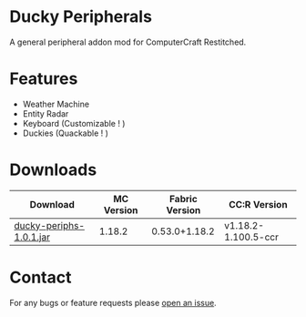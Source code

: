 # Ducky Peripherals
A general peripheral addon mod for ComputerCraft Restitched.


# Features
- Weather Machine 
- Entity Radar
- Keyboard (Customizable ! )
- Duckies (Quackable ! )

# Downloads

| Download | MC Version | Fabric Version | CC:R Version |
| --- | --- | --- | --- |
| [ducky-periphs-1.0.1.jar](https://github.com/SamsTheNerd/ducky-periphs/blob/main/Releases/ducky-periphs-1.0.1.jar) | 1.18.2 | 0.53.0+1.18.2 | v1.18.2-1.100.5-ccr

# Contact
For any bugs or feature requests please [open an issue](https://github.com/SamsTheNerd/ducky-periphs/issues/new).

